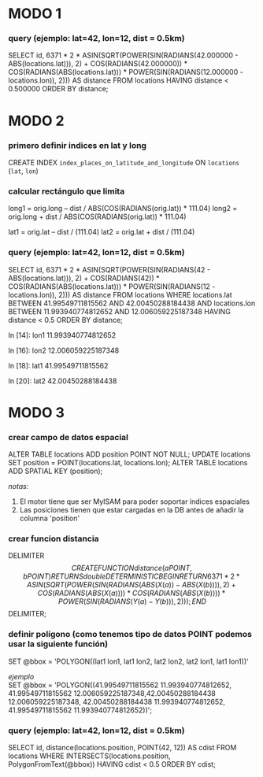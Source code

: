 # MODO 1
### query (ejemplo: lat=42, lon=12, dist = 0.5km)
SELECT id, 6371 * 2 * ASIN(SQRT(POWER(SIN(RADIANS(42.000000 - ABS(locations.lat))), 2) + COS(RADIANS(42.000000)) * COS(RADIANS(ABS(locations.lat))) * POWER(SIN(RADIANS(12.000000 - locations.lon)), 2))) AS distance FROM locations HAVING distance < 0.500000 ORDER BY distance;


# MODO 2
### primero definir indices en lat y long  
CREATE INDEX `index_places_on_latitude_and_longitude` ON `locations` (`lat`, `lon`)

### calcular rectángulo que limita
long1 = orig.long – dist / ABS(COS(RADIANS(orig.lat)) * 111.04)
long2 = orig.long + dist / ABS(COS(RADIANS(orig.lat)) * 111.04)

lat1 = orig.lat – dist / (111.04)
lat2 = orig.lat + dist / (111.04)

### query (ejemplo: lat=42, lon=12, dist = 0.5km)
SELECT id, 6371 * 2 * ASIN(SQRT(POWER(SIN(RADIANS(42 - ABS(locations.lat))), 2) + COS(RADIANS(42)) * COS(RADIANS(ABS(locations.lat))) * POWER(SIN(RADIANS(12 - locations.lon)), 2))) AS distance
FROM locations
WHERE locations.lat BETWEEN 41.99549711815562 AND 42.00450288184438 AND locations.lon BETWEEN 11.993940774812652 AND 12.006059225187348
HAVING distance < 0.5
ORDER BY distance;


In [14]: lon1
11.993940774812652

In [16]: lon2
12.006059225187348

In [18]: lat1
41.99549711815562

In [20]: lat2
42.00450288184438


# MODO 3
### crear campo de datos espacial
ALTER TABLE locations ADD position POINT NOT NULL;
UPDATE locations SET position = POINT(locations.lat, locations.lon);
ALTER TABLE locations ADD SPATIAL KEY (position);

*notas:*    
1. El motor tiene que ser MyISAM para poder soportar índices espaciales
2. Las posiciones tienen que estar cargadas en la DB antes de añadir la columna 'position'

### crear funcion distancia
DELIMITER $$
 CREATE FUNCTION distance (a POINT, b POINT) RETURNS double DETERMINISTIC
   BEGIN
     RETURN 6371 * 2 * ASIN(SQRT(POWER(SIN(RADIANS(ABS(X(a)) - ABS(X(b)))), 2) + COS(RADIANS(ABS(X(a)))) * COS(RADIANS(ABS(X(b)))) * POWER(SIN(RADIANS(Y(a) - Y(b))), 2)));
   END  $$
DELIMITER;

### definir polígono (como tenemos tipo de datos POINT podemos usar la siguiente función)
SET @bbox = 'POLYGON((lat1 lon1, lat1 lon2, lat2 lon2, lat2 lon1, lat1 lon1))'

*ejemplo*  
SET @bbox = 'POLYGON((41.99549711815562 11.993940774812652, 41.99549711815562 12.006059225187348,42.00450288184438 12.006059225187348, 42.00450288184438 11.993940774812652, 41.99549711815562 11.993940774812652))';

### query (ejemplo: lat=42, lon=12, dist = 0.5km)  
SELECT id, distance(locations.position, POINT(42, 12)) AS cdist
FROM locations
WHERE INTERSECTS(locations.position, PolygonFromText(@bbox))
HAVING cdist < 0.5
ORDER BY cdist;

